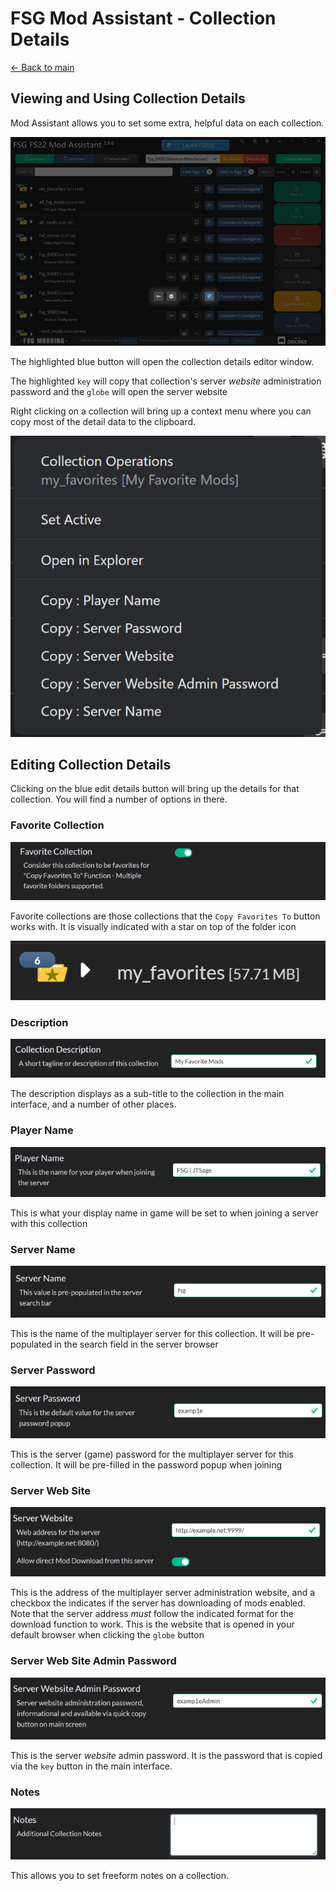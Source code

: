 # FSG Mod Assistant - Collection Details

[← Back to main](index.html)

## Viewing and Using Collection Details

Mod Assistant allows you to set some extra, helpful data on each collection.

![Alt text](img/detail-001.png)

The highlighted blue button will open the collection details editor window.

The highlighted `key` will copy that collection's server *website* administration password and the `globe` will open the server website

Right clicking on a collection will bring up a context menu where you can copy most of the detail data to the clipboard.

![Alt text](img/detail-002.png)

## Editing Collection Details

Clicking on the blue edit details button will bring up the details for that collection. You will find a number of options in there.

### Favorite Collection

![Alt text](img/detail-003.png)

Favorite collections are those collections that the `Copy Favorites To` button works with.  It is visually indicated with a star on top of the folder icon

![Alt text](img/detail-004.png)

### Description

![Alt text](img/detail-005.png)

The description displays as a sub-title to the collection in the main interface, and a number of other places.

### Player Name

![Alt text](img/detail-006.png)

This is what your display name in game will be set to when joining a server with this collection

### Server Name

![Alt text](img/detail-007.png)

This is the name of the multiplayer server for this collection. It will be pre-populated in the search field in the server browser

### Server Password

![Alt text](img/detail-008.png)

This is the server (game) password for the multiplayer server for this collection.  It will be pre-filled in the password popup when joining

### Server Web Site

![Alt text](img/detail-009.png)

This is the address of the multiplayer server administration website, and a checkbox the indicates if the server has downloading of mods enabled.  Note that the server address *must* follow the indicated format for the download function to work.  This is the website that is opened in your default browser when clicking the `globe` button

### Server Web Site Admin Password

![Alt text](img/detail-010.png)

This is the server *website* admin password. It is the password that is copied via the `key` button in the main interface.

### Notes

![Alt text](img/detail-011.png)

This allows you to set freeform notes on a collection.

